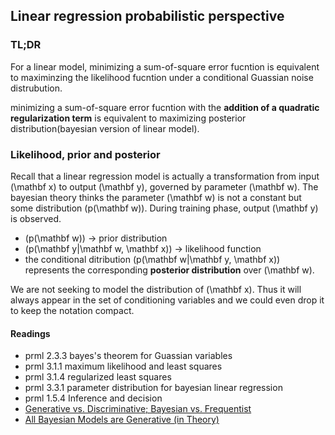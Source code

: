 ## Linear regression probabilistic perspective

### **TL;DR**

For a linear model, minimizing a sum-of-square error fucntion is equivalent to maximinzing the likelihood fucntion under a conditional Guassian noise distrubution.

minimizing a sum-of-square error fucntion with the **addition of a quadratic regularization term** is equivalent to maximizing posterior distribution(bayesian version of linear model).

### Likelihood, prior and posterior

Recall that a linear regression model is actually a transformation from input \(\mathbf x\) to output \(\mathbf y\), governed by parameter \(\mathbf w\). The bayesian theory thinks the parameter \(\mathbf w\) is not a constant but some distribution \(p(\mathbf w)\). During training phase, output \(\mathbf y\) is observed.

  * \(p(\mathbf w)\) -> prior distribution
  * \(p(\mathbf y|\mathbf w, \mathbf x)\) -> likelihood function
  * the conditional ditribution \(p(\mathbf w|\mathbf y, \mathbf x)\) represents the corresponding **posterior distribution** over \(\mathbf w\). 

We are not seeking to model the distribution of \(\mathbf x\). Thus it will always appear in the set of conditioning variables and we could even drop it to keep the notation compact. 

#### Readings

  * prml 2.3.3 bayes's theorem for Guassian variables
  * prml 3.1.1 maximum likelihood and least squares
  * prml 3.1.4 regularized least squares
  * prml 3.3.1 parameter distribution for bayesian linear regression
  * prml 1.5.4 Inference and decision
  * [Generative vs. Discriminative; Bayesian vs. Frequentist](https://lingpipe-blog.com/2013/04/12/generative-vs-discriminative-bayesian-vs-frequentist/)
  * [All Bayesian Models are Generative (in Theory)](https://lingpipe-blog.com/2013/05/23/all-bayesian-models-are-generative-in-theory/)